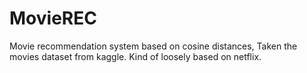# MovieREC
Movie recommendation system based on cosine distances, Taken the movies dataset from kaggle. Kind of loosely based on netflix.
